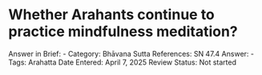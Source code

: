 # Whether Arahants continue to practice mindfulness meditation?

Answer in Brief: -
 Category: Bhāvana
Sutta References: SN 47.4
Answer: -
Tags: Arahatta
Date Entered: April 7, 2025
Review Status: Not started